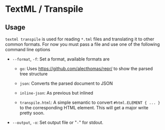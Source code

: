 # TextML / Transpile

## Usage

`textml transpile` is used for reading `*.tml` files and translating it to other common formats. For now you must pass a file and use one of the following command line options

-   `--format`, `-f`: Set a format, available formats are

    -   `go`: Uses <https://github.com/alecthomas/repr/> to show the parsed tree structure

    -   `json`: Converts the parsed document to JSON

    -   `inline-json`: As previous but inlined

    -   `transpile.html`: A simple semantic to convert `#html.ELEMENT { ... }` to the corresponding HTML element. This will get a major write pretty soon.

-   `--output`, `-o`: Set output file or "`-`" for stdout.